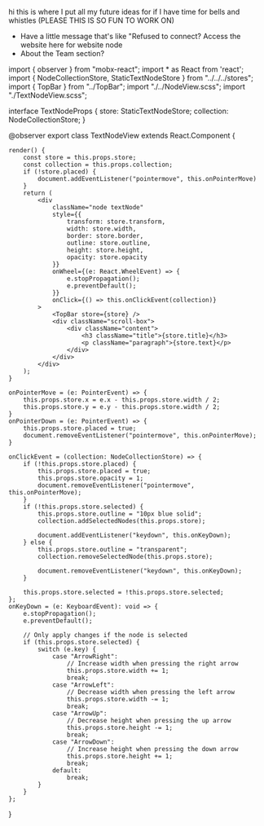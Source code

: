 hi this is where I put all my future ideas for if I have time for bells and whistles (PLEASE THIS IS SO FUN TO WORK ON)

- Have a little message that's like "Refused to connect? Access the website here for website node
- About the Team section?

import { observer } from "mobx-react";
import \* as React from 'react';
import { NodeCollectionStore, StaticTextNodeStore } from "../../../stores";
import { TopBar } from "../TopBar";
import "./../NodeView.scss";
import "./TextNodeView.scss";

interface TextNodeProps {
store: StaticTextNodeStore;
collection: NodeCollectionStore;
}

@observer
export class TextNodeView extends React.Component<TextNodeProps> {

    render() {
        const store = this.props.store;
        const collection = this.props.collection;
        if (!store.placed) {
            document.addEventListener("pointermove", this.onPointerMove)
        }
        return (
            <div
                className="node textNode"
                style={{
                    transform: store.transform,
                    width: store.width,
                    border: store.border,
                    outline: store.outline,
                    height: store.height,
                    opacity: store.opacity
                }}
                onWheel={(e: React.WheelEvent) => {
                    e.stopPropagation();
                    e.preventDefault();
                }}
                onClick={() => this.onClickEvent(collection)}
            >
                <TopBar store={store} />
                <div className="scroll-box">
                    <div className="content">
                        <h3 className="title">{store.title}</h3>
                        <p className="paragraph">{store.text}</p>
                    </div>
                </div>
            </div>
        );
    }

    onPointerMove = (e: PointerEvent) => {
        this.props.store.x = e.x - this.props.store.width / 2;
        this.props.store.y = e.y - this.props.store.width / 2;
    }
    onPointerDown = (e: PointerEvent) => {
        this.props.store.placed = true;
        document.removeEventListener("pointermove", this.onPointerMove);
    }

    onClickEvent = (collection: NodeCollectionStore) => {
        if (!this.props.store.placed) {
            this.props.store.placed = true;
            this.props.store.opacity = 1;
            document.removeEventListener("pointermove", this.onPointerMove);
        }
        if (!this.props.store.selected) {
            this.props.store.outline = "10px blue solid";
            collection.addSelectedNodes(this.props.store);

            document.addEventListener("keydown", this.onKeyDown);
        } else {
            this.props.store.outline = "transparent";
            collection.removeSelectedNode(this.props.store);

            document.removeEventListener("keydown", this.onKeyDown);
        }

        this.props.store.selected = !this.props.store.selected;
    };
    onKeyDown = (e: KeyboardEvent): void => {
        e.stopPropagation();
        e.preventDefault();

        // Only apply changes if the node is selected
        if (this.props.store.selected) {
            switch (e.key) {
                case "ArrowRight":
                    // Increase width when pressing the right arrow
                    this.props.store.width += 1;
                    break;
                case "ArrowLeft":
                    // Decrease width when pressing the left arrow
                    this.props.store.width -= 1;
                    break;
                case "ArrowUp":
                    // Decrease height when pressing the up arrow
                    this.props.store.height -= 1;
                    break;
                case "ArrowDown":
                    // Increase height when pressing the down arrow
                    this.props.store.height += 1;
                    break;
                default:
                    break;
            }
        }
    };

}
